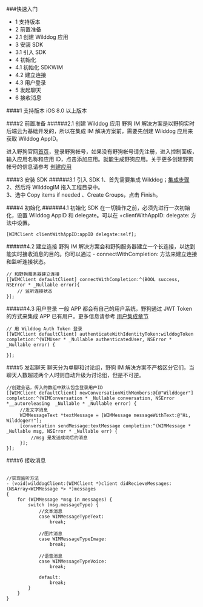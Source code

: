 ###快速入门
* 1 支持版本
* 2 前置准备
 * 2.1 创建 Wilddog 应用 
* 3 安装 SDK
 * 3.1 引入 SDK
* 4 初始化
 * 4.1 初始化 SDKWIM
 * 4.2 建立连接
 * 4.3 用户登录 
* 5 发起聊天
* 6 接收消息


####1 支持版本
iOS 8.0 以上版本

####2 前置准备
######2.1 创建 Wilddog 应用
野狗 IM 解决方案是以野狗实时后端云为基础开发的，所以在集成 IM 解决方案前，需要先创建 Wilddog 应用来获取 Wilddog AppID。

进入野狗官网[首页](https://www.wilddog.com)，登录野狗帐号，如果没有野狗帐号请先注册，进入控制面板，输入应用名称和应用 ID，点击添加应用。就能生成野狗应用。关于更多创建野狗帐号的信息请参考 [创建应用](https://z.wilddog.com/overview/app)

####3 安装 SDK
######3.1 引入 SDK
1、首先需要集成 Wilddog；[集成步骤]('https://z.wilddog.com/ios/quickstart')      
2、然后将 WilddogIM 拖入工程目录中。  
3、选中 Copy items if needed 、Create Groups，点击 Finish。

####4 初始化
######4.1 初始化 SDK
在一切操作之前，必须先进行一次初始化，设置 Wilddog AppID 和 delegate。可以在 +clientWithAppID: delegate:  方法中设置。

```
[WIMClient clientWithAppID:appID delegate:self];

```
######4.2 建立连接
野狗 IM 解决方案会和野狗服务器建立一个长连接，以达到能实时接收消息的目的。你可以通过 - connectWithCompletion: 方法来建立连接和监听连接状态。

```
// 和野狗服务器建立连接
[[WIMClient defaultClient] connectWithCompletion:^(BOOL success, NSError * _Nullable error){
    // 监听连接状态
}];

```
######4.3 用户登录
一般 APP 都会有自己的用户系统，野狗通过 JWT Token 的方式来集成 APP 已有用户。更多信息请参考 [用户集成章节]()

```
// 用 Wilddog Auth Token 登录
[[WIMClient defaultClient] authenticateWithIdentityToken:wilddogToken completion:^(WIMUser * _Nullable authenticatedUser, NSError * _Nullable error) {
        
}];
 ```
####5 发起聊天
聊天分为单聊和讨论组，野狗 IM 解决方案不严格区分它们，当聊天人数超过两个人时则自动升级为讨论组，但是不可逆。

```
//创建会话，传入的数组中默认包含登录用户ID
[[WIMClient defaultClient] newConversationWithMembers:@[@"Wilddoger"] completion:^(WIMConversation * _Nullable conversation, NSError *__autoreleasing  _Nullable * _Nullable error) {
     //发文字消息
     WIMMessageText *textMessage = [WIMMessage messageWithText:@"Hi, Wilddoger!"];
     [conversation sendMessage:textMessage completion:^(WIMMessage * _Nullable msg, NSError * _Nullable err) {
         //msg 是发送成功后的消息
     }];
}];
```
####6 接收消息
```

//实现监听方法
- (void)wilddogClient:(WIMClient *)client didRecieveMessages:(NSArray<WIMMessage *> *)messages
{
    for (WIMMessage *msg in messages) {
        switch (msg.messageType) {
            //文本消息
            case WIMMessageTypeText:
                break;
                
            //图片消息
            case WIMMessageTypeImage:
                break;
                
            //语音消息
            case WIMMessageTypeVoice:
                break;
                
            default:
                break;
        }
    }
}
```
